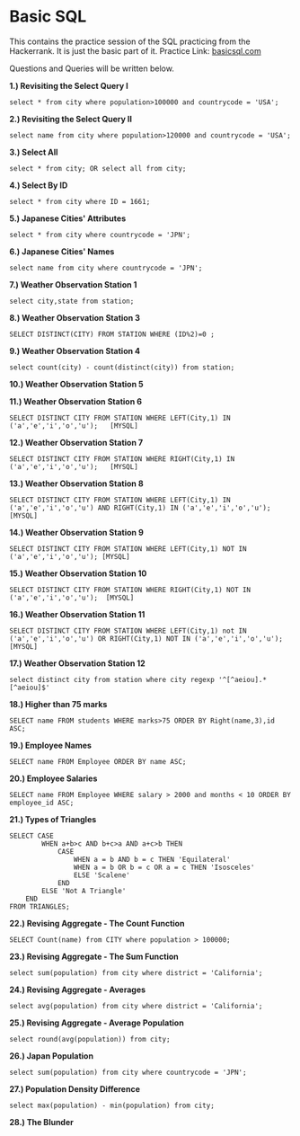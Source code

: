 # Basic SQL
This contains the practice session of the SQL practicing from the Hackerrank. It is just the basic part of it. 
Practice Link: [basicsql.com](https://www.hackerrank.com/domains/sql?filters%5Bskills%5D%5B%5D=SQL%20%28Basic%29)

Questions and Queries will be written below.

**1.) Revisiting the Select Query I** 
```
select * from city where population>100000 and countrycode = 'USA';
```

**2.) Revisiting the Select Query II**
```
select name from city where population>120000 and countrycode = 'USA';
```

**3.) Select All**
```
select * from city; OR select all from city;
```

**4.) Select By ID** 
```
select * from city where ID = 1661;
```

**5.) Japanese Cities' Attributes** 
```
select * from city where countrycode = 'JPN';
```

**6.) Japanese Cities' Names**
```
select name from city where countrycode = 'JPN';
```

**7.) Weather Observation Station 1**
```
select city,state from station;
```

**8.) Weather Observation Station 3**
```
SELECT DISTINCT(CITY) FROM STATION WHERE (ID%2)=0 ;
```

**9.) Weather Observation Station 4**
```
select count(city) - count(distinct(city)) from station;
```

**10.) Weather Observation Station 5**


**11.) Weather Observation Station 6**
```
SELECT DISTINCT CITY FROM STATION WHERE LEFT(City,1) IN ('a','e','i','o','u');   [MYSQL]
```

**12.) Weather Observation Station 7**
```
SELECT DISTINCT CITY FROM STATION WHERE RIGHT(City,1) IN ('a','e','i','o','u');   [MYSQL]
```

**13.) Weather Observation Station 8**
```
SELECT DISTINCT CITY FROM STATION WHERE LEFT(City,1) IN ('a','e','i','o','u') AND RIGHT(City,1) IN ('a','e','i','o','u');    [MYSQL]
```

**14.) Weather Observation Station 9**
```
SELECT DISTINCT CITY FROM STATION WHERE LEFT(City,1) NOT IN ('a','e','i','o','u'); [MYSQL]
```

**15.) Weather Observation Station 10**
```
SELECT DISTINCT CITY FROM STATION WHERE RIGHT(City,1) NOT IN ('a','e','i','o','u');  [MYSQL]
```

**16.) Weather Observation Station 11**
```
SELECT DISTINCT CITY FROM STATION WHERE LEFT(City,1) not IN ('a','e','i','o','u') OR RIGHT(City,1) NOT IN ('a','e','i','o','u');    [MYSQL]
```


**17.) Weather Observation Station 12** 
```
select distinct city from station where city regexp '^[^aeiou].*[^aeiou]$'
```

**18.) Higher than 75 marks**
```
SELECT name FROM students WHERE marks>75 ORDER BY Right(name,3),id ASC; 
```

**19.) Employee Names**
```
SELECT name FROM Employee ORDER BY name ASC;
```

**20.) Employee Salaries**
```
SELECT name FROM Employee WHERE salary > 2000 and months < 10 ORDER BY employee_id ASC;
```

**21.) Types of Triangles**
```
SELECT CASE
        WHEN a+b>c AND b+c>a AND a+c>b THEN
            CASE
                WHEN a = b AND b = c THEN 'Equilateral'
                WHEN a = b OR b = c OR a = c THEN 'Isosceles'
                ELSE 'Scalene'
            END
        ELSE 'Not A Triangle'
    END
FROM TRIANGLES;
```

**22.) Revising Aggregate - The Count Function**
```
SELECT Count(name) from CITY where population > 100000;
```

**23.) Revising Aggregate - The Sum Function**
```
select sum(population) from city where district = 'California';
```

**24.) Revising Aggregate - Averages**
```
select avg(population) from city where district = 'California';
```

**25.) Revising Aggregate - Average Population**
```
select round(avg(population)) from city;
```

**26.) Japan Population**
```
select sum(population) from city where countrycode = 'JPN';
```

**27.) Population Density Difference**
```
select max(population) - min(population) from city;
```

**28.) The Blunder**

